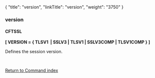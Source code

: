 {
    "title": "version",
    "linkTitle": "version",
    "weight": "3750"
}<span id="version"></span>

### version

#### CFTSSL

******[ VERSION = { <span class="underline">TLSV1</span>  &#124; SSLV3 &#124; TLSV1 &#124; SSLV3COMP &#124; TLSV1COMP } ]******

Defines the session version.

 

[Return to Command index](../../)

